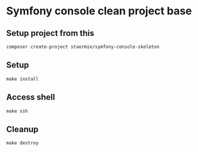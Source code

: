 # Symfony console clean project base

## Setup project from this

```shell
composer create-project staormin/symfony-console-skeleton
```

## Setup

```shell
make install
```

## Access shell

```shell
make ssh
```

## Cleanup

```shell
make destroy
```